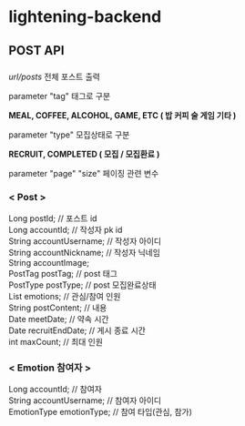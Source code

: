 # lightening-backend

## POST API

### <API URL>
  
  <em>url/posts</em> 전체 포스트 출력
  
  parameter "tag" 태그로 구분 
  
  <strong>MEAL, COFFEE, ALCOHOL, GAME, ETC ( 밥 커피 술 게임 기타 )</strong>
  
  parameter "type" 모집상태로 구분
  
  <strong>RECRUIT, COMPLETED ( 모집 / 모집환료 )</strong>
  
  parameter "page" "size" 페이징 관련 변수

### < Post >
Long postId; // 포스트 id<br>
Long accountId; // 작성자 pk id<br>
String accountUsername; // 작성자 아이디<br>
String accountNickname; // 작성자 닉네임<br>
String accountImage; <br>
PostTag postTag; // post 태그<br>
PostType postType; // post 모집완료상태<br>
List<EmotionDto> emotions; // 관심/참여 인원<br>
String postContent; // 내용<br>
Date meetDate; // 약속 시간<br>
Date recruitEndDate; // 게시 종료 시간<br>
int maxCount; // 최대 인원<br>
  
  
### < Emotion 참여자 >
Long accountId; // 참여자<br>
String accountUsername; // 참여자 아이디<br>
EmotionType emotionType; // 참여 타입(관심, 참가)<br>
  
